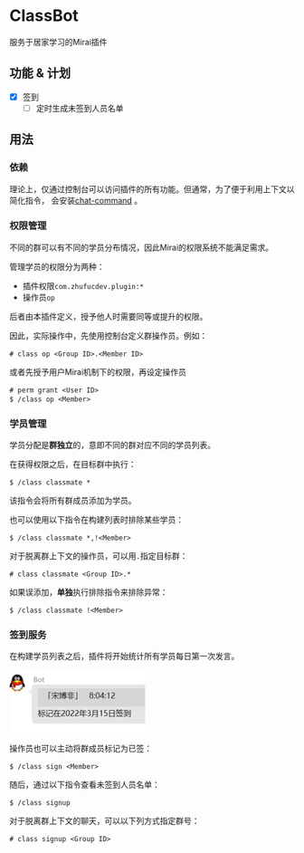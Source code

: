 # ClassBot
服务于居家学习的Mirai插件
## 功能 & 计划
- [x] 签到
  - [ ] 定时生成未签到人员名单
## 用法
### 依赖
理论上，仅通过控制台可以访问插件的所有功能。但通常，为了便于利用上下文以简化指令，
会安装[chat-command](https://github.com/project-mirai/chat-command#%E5%AE%89%E8%A3%85chat-command) 。
### 权限管理
不同的群可以有不同的学员分布情况，因此Mirai的权限系统不能满足需求。

管理学员的权限分为两种：
* 插件权限`com.zhufucdev.plugin:*`
* 操作员`op`

后者由本插件定义，授予他人时需要同等或提升的权限。

因此，实际操作中，先使用控制台定义群操作员。例如：
```
# class op <Group ID>.<Member ID>
```
或者先授予用户Mirai机制下的权限，再设定操作员
```
# perm grant <User ID>
$ /class op <Member>
```
### 学员管理
学员分配是**群独立**的，意即不同的群对应不同的学员列表。

在获得权限之后，在目标群中执行：
```
$ /class classmate *
```
该指令会将所有群成员添加为学员。

也可以使用以下指令在构建列表时排除某些学员：
```
$ /class classmate *,!<Member>
```
对于脱离群上下文的操作员，可以用`.`指定目标群：
```
# class classmate <Group ID>.*
```
如果误添加，**单独**执行排除指令来排除异常：
```
$ /class classmate !<Member>
```
### 签到服务
在构建学员列表之后，插件将开始统计所有学员每日第一次发言。

![签到服务示例](image/sign-up-service.png)

操作员也可以主动将群成员标记为已签：
```
$ /class sign <Member>
```
随后，通过以下指令查看未签到人员名单：
```
$ /class signup
```
对于脱离群上下文的聊天，可以以下列方式指定群号：
```
# class signup <Group ID>
```